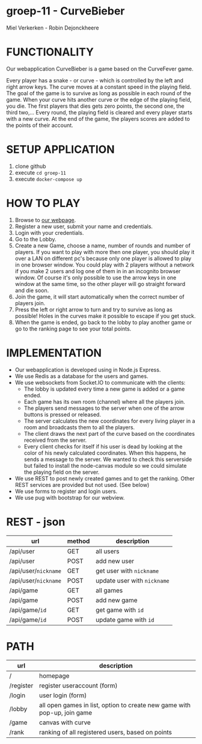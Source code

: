 # groep-11 - CurveBieber
Miel Verkerken - Robin Dejonckheere

# FUNCTIONALITY
Our webapplication CurveBieber is a game based on the CurveFever game.

Every player has a snake - or curve - which is controlled by the left and right arrow keys.
The curve moves at a constant speed in the playing field.
The goal of the game is to survive as long as possible in each round of the game.
When your curve hits another curve or the edge of the playing field, you die.
The first players that dies gets zero points, the second one, the third two,...
Every round, the playing field is cleared and every player starts with a new curve.
At the end of the game, the players scores are added to the points of their account.

# SETUP APPLICATION
1. clone github
2. execute `cd groep-11`
3. execute `docker-compose up`


# HOW TO PLAY
1. Browse to [our webpage](http://localhost:3000).
2. Register a new user, submit your name and credentials.
3. Login with your credentials.
4. Go to the Lobby.
5. Create a new Game, choose a name, number of rounds and number of players.
    If you want to play with more then one player, you should play it over a LAN
    on different pc's because only one player is allowed to play in one browser window.
    You could play with 2 players without a network if you make 2 users and log one of them in
    in an incognito browser window. Of course it's only possible to use the arrow keys in one
    window at the same time, so the other player will go straight forward and die soon.
6. Join the game, it will start automatically when the correct number of players join.
7. Press the left or right arrow to turn and try to survive as long as possible!
    Holes in the curves make it possible to escape if you get stuck.
8. When the game is ended, go back to the lobby to play another game or go to the ranking
   page to see your total points.

# IMPLEMENTATION
- Our webapplication is developed using in Node.js Express.
- We use Redis as a database for the users and games.
- We use websockets from Socket.IO to communicate with the clients:
    - The lobby is updated every time a new game is added or a game ended.
    - Each game has its own room (channel) where all the players join.
    - The players send messages to the server when one of the arrow buttons is
      pressed or released.
    - The server calculates the new coordinates for every living player in a room and
      broadcasts them to all the players.
    - The client draws the next part of the curve based on the coordinates received from
      the server.
    - Every client checks for itself if his user is dead by looking at the color of his newly
      calculated coordinates. When this happens, he sends a message to the server.
      We wanted to check this serverside but failed to install the node-canvas module
      so we could simulate the playing field on the server.
- We use REST to post newly created games and to get the ranking.
  Other REST services are provided but not used. (See below)
- We use forms to register and login users.
- We use pug with bootstrap for our webview.

# REST - json
url | method | description
--- | --- | ---
/api/user | GET | all users
/api/user | POST | add new user
/api/user/`nickname` | GET | get user with `nickname`
/api/user/`nickname` | POST | update user with `nickname`
/api/game | GET | all games
/api/game | POST | add new game
/api/game/`id` | GET | get game with `id`
/api/game/`id` | POST | update game with `id`

# PATH
url | description
--- | ---
/ | homepage
/register | register useraccount (form)
/login | user login (form)
/lobby | all open games in list, option to create new game with pop-up, join game
/game | canvas with curve
/rank | ranking of all registered users, based on points

